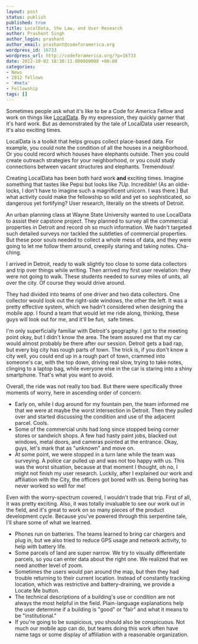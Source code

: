 ```yaml
---
layout: post
status: publish
published: true
title: LocalData, the Law, and User Research
author: Prashant Singh
author_login: prashant
author_email: prashant@codeforamerica.org
wordpress_id: 16733
wordpress_url: http://codeforamerica.org/?p=16733
date: 2012-10-02 18:30:11.000000000 +00:00
categories:
- News
- 2012 fellows
- '#meta'
- Fellowship
tags: []
---
```

Sometimes people ask what it's like to be a Code for America Fellow and work on things like <a href="http://golocaldata.com">LocalData</a>. By my expression, they quickly garner that it's hard work. But as demonstrated by the tale of LocalData user research, it's also exciting times.

LocalData is a toolkit that helps groups collect place-based data. For example, you could note the condition of all the houses in a neighborhood. Or you could record which houses have elephants outside. Then you could create outreach strategies for your neighborhood, or you could study connections between vacant structures and elephants. Tremendous!

Creating LocalData has been both hard work <strong>and </strong>exciting times. Imagine something that tastes like Pepsi but looks like 7Up. Incredible! (As an oldie-locks, I don't have to imagine such a magnificent unicorn. I was there.) But what activity could make the fellowship so wild and yet so sophisticated, so dangerous yet fortifying? User research, literally on the streets of Detroit.

An urban planning class at Wayne State University wanted to use LocalData to assist their capstone project. They planned to survey all the commercial properties in Detroit and record oh so much information. We hadn't targeted such detailed surveys nor tackled the subtleties of commercial properties. But these poor souls needed to collect a whole mess of data, and they were going to let me follow them around, creepily staring and taking notes. Cha-ching.

I arrived in Detroit, ready to walk slightly too close to some data collectors and trip over things while writing. Then arrived my first user revelation: they were not going to walk. These students needed to survey miles of units, all over the city. Of course they would drive around.

They had divided into teams of one driver and two data collectors. One collector would look out the right-side windows, the other the left. It was a pretty effective system, which we hadn't considered when designing the mobile app. I found a team that would let me ride along, thinking, these guys will look out for me, and it'll be fun,  safe times.

I'm only superficially familiar with Detroit's geography. I got to the meeting point okay, but I didn't know the area. The team assured me that my car would almost probably be there after our session. Detroit gets a bad rap, but every big city has rough parts of town. The trick is, if you don't know a city well, you could end up in a rough part of town, crammed into someone's car, with the top down, driving real slow, trying to take notes, clinging to a laptop bag, while everyone else in the car is staring into a shiny smartphone. That's what you want to avoid.

Overall, the ride was not really too bad. But there were specifically three moments of worry, here in ascending order of concern:
<ul>
	<li>Early on, while I dug around for my fountain pen, the team informed me that we were at maybe the worst intersection in Detroit. Then they pulled over and started discussing the condition and use of the adjacent parcel. Cools.</li>
	<li>Some of the commercial units had long since stopped being corner stores or sandwich shops. A few had hasty paint jobs, blacked out windows, metal doors, and cameras pointed at the entrance. Okay, guys, let's mark that as "unknown" and move on.</li>
	<li>At some point, we were stopped in a turn lane while the team was surveying. A police car pulled up and was not too happy with us. This was the worst situation, because at that moment I thought, oh no, I might not finish my user research. Luckily, after I explained our work and affiliation with the City, the officers got bored with us. Being boring has never worked so well for me!</li>
</ul>
Even with the worry-spectrum covered, I wouldn't trade that trip. First of all, it was pretty exciting. Also, it was totally invaluable to see our work out in the field, and it's great to work on so many pieces of the product development cycle. Because you've powered through this serpentine tale, I'll share some of what we learned.
<div>
<ul>
	<li>Phones run on batteries. The teams learned to bring car chargers and plug in, but we also tried to reduce GPS usage and network activity, to help with battery life.</li>
	<li>Some parcels of land are super narrow. We try to visually differentiate parcels, so you can enter data about the right one. We realized that we need another level of zoom.</li>
	<li>Sometimes the users would pan around the map, but then they had trouble returning to their current location. Instead of constantly tracking location, which was restrictive and battery-draining, we provide a Locate Me button.</li>
	<li>The technical descriptions of a building's use or condition are not always the most helpful in the field. Plain-language explanations help the user determine if a building is "good" or "fair" and what it means to be "institutional."</li>
	<li>If you're going to be suspicious, you should also be conspicuous. Not much our mobile app can do, but teams doing this work often have name tags or some display of affiliation with a reasonable organization.</li>
</ul>
</div>
